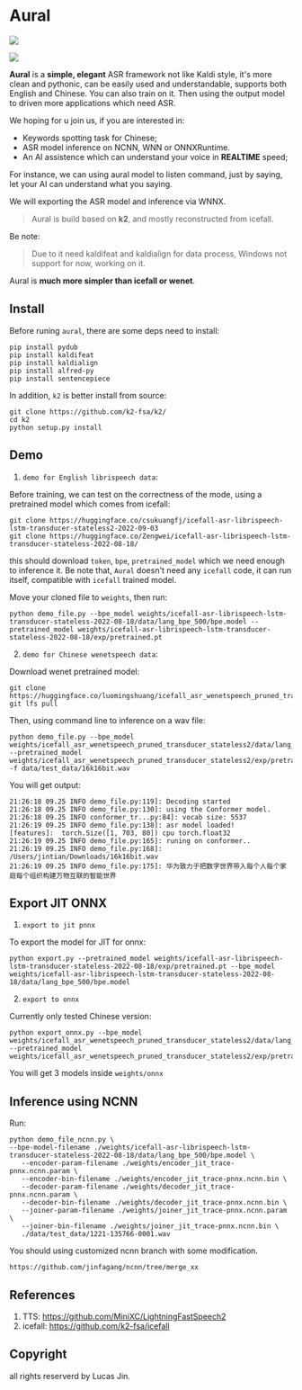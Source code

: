 # Aural

![](https://s1.ax1x.com/2022/09/23/xkR3CR.png)

![](https://s1.ax1x.com/2022/09/25/xETStf.png)

**Aural** is a **simple, elegant** ASR framework not like Kaldi style, it's more clean and pythonic, can be easily used and understandable, supports both English and Chinese. You can also train on it. Then using the output model to driven more applications which need ASR.

We hoping for u join us, if you are interested in:

- Keywords spotting task for Chinese;
- ASR model inference on NCNN, WNN or ONNXRuntime.
- An AI assistence which can understand your voice in **REALTIME** speed;

For instance, we can using aural model to listen command, just by saying, let your AI can understand what you saying.

We will exporting the ASR model and inference via WNNX.

> Aural is build based on **k2**, and mostly reconstructed from icefall. 

Be note:

> Due to it need kaldifeat and kaldialign for data process, Windows not support for now, working on it.

Aural is **much more simpler than icefall or wenet**.

## Install

Before runing `aural`, there are some deps need to install:

```
pip install pydub
pip install kaldifeat
pip install kaldialign
pip install alfred-py
pip install sentencepiece
```

In addition, `k2` is better install from source:

```
git clone https://github.com/k2-fsa/k2/
cd k2
python setup.py install
```


## Demo

1. `demo for English librispeech data`:

Before training, we can test on the correctness of the mode, using a pretrained model which comes from icefall:

```
git clone https://huggingface.co/csukuangfj/icefall-asr-librispeech-lstm-transducer-stateless2-2022-09-03
git clone https://huggingface.co/Zengwei/icefall-asr-librispeech-lstm-transducer-stateless-2022-08-18/
```

this should download `token`, `bpe`, `pretrained_model` which we need enough to inference it. Be note that, `Aural` doesn't need any `icefall` code, it can run itself, compatible with `icefall` trained model.

Move your cloned file to `weights`, then run:

```
python demo_file.py --bpe_model weights/icefall-asr-librispeech-lstm-transducer-stateless-2022-08-18/data/lang_bpe_500/bpe.model --pretrained_model weights/icefall-asr-librispeech-lstm-transducer-stateless-2022-08-18/exp/pretrained.pt
```


2. `demo for Chinese wenetspeech data`:

Download wenet pretrained model:

```
git clone https://huggingface.co/luomingshuang/icefall_asr_wenetspeech_pruned_transducer_stateless2
git lfs pull
```

Then, using command line to inference on a wav file:

```
python demo_file.py --bpe_model weights/icefall_asr_wenetspeech_pruned_transducer_stateless2/data/lang_char/ --pretrained_model weights/icefall_asr_wenetspeech_pruned_transducer_stateless2/exp/pretrained_epoch_10_avg_2.pt -f data/test_data/16k16bit.wav
```

You will get output:

```
21:26:18 09.25 INFO demo_file.py:119]: Decoding started
21:26:18 09.25 INFO demo_file.py:130]: using the Conformer model.
21:26:18 09.25 INFO conformer_tr...py:84]: vocab size: 5537
21:26:19 09.25 INFO demo_file.py:138]: asr model loaded!
[features]:  torch.Size([1, 703, 80]) cpu torch.float32
21:26:19 09.25 INFO demo_file.py:165]: runing on conformer..
21:26:19 09.25 INFO demo_file.py:168]: /Users/jintian/Downloads/16k16bit.wav
21:26:19 09.25 INFO demo_file.py:175]: 华为致力于把数字世界带入每个人每个家庭每个组织构建万物互联的智能世界
```


## Export JIT ONNX

1. `export to jit pnnx`


To export the model for JIT for onnx:

```
python export.py --pretrained_model weights/icefall-asr-librispeech-lstm-transducer-stateless-2022-08-18/exp/pretrained.pt --bpe_model weights/icefall-asr-librispeech-lstm-transducer-stateless-2022-08-18/data/lang_bpe_500/bpe.model
```

2. `export to onnx`

Currently only tested Chinese version:

```
python export_onnx.py --bpe_model weights/icefall_asr_wenetspeech_pruned_transducer_stateless2/data/lang_char/ --pretrained_model weights/icefall_asr_wenetspeech_pruned_transducer_stateless2/exp/pretrained_epoch_10_avg_2.pt
```

You will get 3 models inside `weights/onnx`

## Inference using NCNN

Run:

```
python demo_file_ncnn.py \ 
--bpe-model-filename ./weights/icefall-asr-librispeech-lstm-transducer-stateless-2022-08-18/data/lang_bpe_500/bpe.model \
   --encoder-param-filename ./weights/encoder_jit_trace-pnnx.ncnn.param \
   --encoder-bin-filename ./weights/encoder_jit_trace-pnnx.ncnn.bin \
   --decoder-param-filename ./weights/decoder_jit_trace-pnnx.ncnn.param \
   --decoder-bin-filename ./weights/decoder_jit_trace-pnnx.ncnn.bin \
   --joiner-param-filename ./weights/joiner_jit_trace-pnnx.ncnn.param \
   --joiner-bin-filename ./weights/joiner_jit_trace-pnnx.ncnn.bin \
   ./data/test_data/1221-135766-0001.wav
```

You should using customized ncnn branch with some modification.

```
https://github.com/jinfagang/ncnn/tree/merge_xx
```


## References

1. TTS: https://github.com/MiniXC/LightningFastSpeech2
2. icefall: https://github.com/k2-fsa/icefall

## Copyright

all rights reserverd by Lucas Jin.
